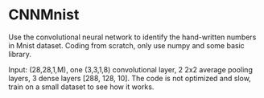 # CNNMnist
Use the convolutional neural network to identify the hand-written numbers in Mnist dataset. Coding from scratch, only use numpy and some basic library.

Input: (28,28,1,M), one (3,3,1,8) convolutional layer, 2 2x2 average pooling layers, 3 dense layers [288, 128, 10]. The code is not optimized and slow, train on a small dataset to see how it works.
